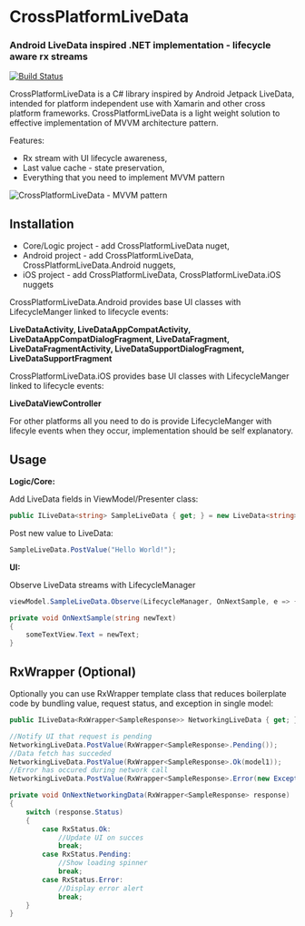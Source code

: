 # CrossPlatformLiveData
### Android LiveData inspired .NET implementation - lifecycle aware rx streams

[![Build Status](https://travis-ci.com/jakdor/CrossPlatformLiveData.svg?token=9z6ECote9yoBZxM4Xvob&branch=master)](https://travis-ci.com/jakdor/CrossPlatformLiveData)

CrossPlatformLiveData is a C# library inspired by Android Jetpack LiveData, intended for platform independent use with Xamarin and other cross platform frameworks.
CrossPlatformLiveData is a light weight solution to effective implementation of MVVM architecture pattern.

Features:
* Rx stream with UI lifecycle awareness,
* Last value cache - state preservation,
* Everything that you need to implement MVVM pattern

![CrossPlatformLiveData - MVVM pattern](https://raw.github.com/jakdor/CrossPlatformLiveData/tree/master/img/mvvm.png)

Installation
------

- Core/Logic project - add CrossPlatformLiveData nuget,
- Android project - add CrossPlatformLiveData, CrossPlatformLiveData.Android nuggets,
- iOS project - add CrossPlatformLiveData, CrossPlatformLiveData.iOS nuggets

CrossPlatformLiveData.Android provides base UI classes with LifecycleManger linked to lifecycle events:

**LiveDataActivity, LiveDataAppCompatActivity, LiveDataAppCompatDialogFragment, LiveDataFragment, LiveDataFragmentActivity, LiveDataSupportDialogFragment, LiveDataSupportFragment**

CrossPlatformLiveData.iOS provides base UI classes with LifecycleManger linked to lifecycle events:

**LiveDataViewController**

For other platforms all you need to do is provide LifecycleManger with lifecyle events when they occur, implementation should be self explanatory.

Usage
------

**Logic/Core:**

Add LiveData fields in ViewModel/Presenter class:
```cs
public ILiveData<string> SampleLiveData { get; } = new LiveData<string>();
```

Post new value to LiveData:
```cs
SampleLiveData.PostValue("Hello World!");
```

**UI:**

Observe LiveData streams with LifecycleManager
```cs
viewModel.SampleLiveData.Observe(LifecycleManager, OnNextSample, e => {//handle error here}));
```

```cs
private void OnNextSample(string newText)
{
	someTextView.Text = newText;
}
```

RxWrapper (Optional)
------

Optionally you can use RxWrapper template class that reduces boilerplate code by bundling value, request status, and exception in single model:

```cs
public ILiveData<RxWrapper<SampleResponse>> NetworkingLiveData { get; } = new LiveData<RxWrapper<SampleResponse>>();
```

```cs
//Notify UI that request is pending
NetworkingLiveData.PostValue(RxWrapper<SampleResponse>.Pending());
//Data fetch has succeded
NetworkingLiveData.PostValue(RxWrapper<SampleResponse>.Ok(model1));
//Error has occured during network call
NetworkingLiveData.PostValue(RxWrapper<SampleResponse>.Error(new Exception("No network")));
```

```cs
private void OnNextNetworkingData(RxWrapper<SampleResponse> response)
{
	switch (response.Status)
	{
		case RxStatus.Ok:
			//Update UI on succes
			break;
		case RxStatus.Pending:
			//Show loading spinner
			break;
		case RxStatus.Error:
			//Display error alert
			break;
	}
}
```
